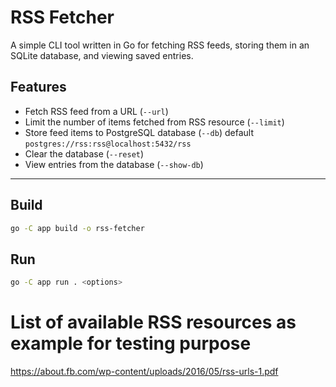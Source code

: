# RSS Fetcher

A simple CLI tool written in Go for fetching RSS feeds, storing them in an SQLite database, and viewing saved entries.

## Features

- Fetch RSS feed from a URL (`--url`)
- Limit the number of items fetched from RSS resource (`--limit`)
- Store feed items to PostgreSQL database (`--db`) default `postgres://rss:rss@localhost:5432/rss`
- Clear the database (`--reset`)
- View entries from the database (`--show-db`)

---

## Build

```bash
go -C app build -o rss-fetcher
```

## Run

```bash
go -C app run . <options>
```

# List of available RSS resources as example for testing purpose
https://about.fb.com/wp-content/uploads/2016/05/rss-urls-1.pdf